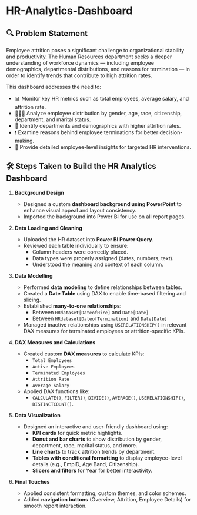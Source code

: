# HR-Analytics-Dashboard

## 🔍 Problem Statement 

Employee attrition poses a significant challenge to organizational stability and productivity. The Human Resources department seeks a deeper understanding of workforce dynamics — including employee demographics, departmental distributions, and reasons for termination — in order to identify trends that contribute to high attrition rates.

This dashboard addresses the need to:

- 📊 Monitor key HR metrics such as total employees, average salary, and attrition rate.
- 🧑‍🤝‍🧑 Analyze employee distribution by gender, age, race, citizenship, department, and marital status.
- 🏢 Identify departments and demographics with higher attrition rates.
- ❗ Examine reasons behind employee terminations for better decision-making.
- 📝 Provide detailed employee-level insights for targeted HR interventions.


## 🛠️ Steps Taken to Build the HR Analytics Dashboard

1. **Background Design**
   - Designed a custom **dashboard background using PowerPoint** to enhance visual appeal and layout consistency.
   - Imported the background into Power BI for use on all report pages.

2. **Data Loading and Cleaning**
   - Uploaded the HR dataset into **Power BI Power Query**.
   - Reviewed each table individually to ensure:
     - Column headers were correctly placed.
     - Data types were properly assigned (dates, numbers, text).
     - Understood the meaning and context of each column.

3. **Data Modelling**
   - Performed **data modeling** to define relationships between tables.
   - Created a **Date Table** using DAX to enable time-based filtering and slicing.
   - Established **many-to-one relationships**:
     - Between `HRdataset[DateofHire]` and `Date[Date]`
     - Between `HRdataset[DateofTermination]` and `Date[Date]`
   - Managed inactive relationships using `USERELATIONSHIP()` in relevant DAX measures for terminated employees or attrition-specific KPIs.

4. **DAX Measures and Calculations**
   - Created custom **DAX measures** to calculate KPIs:
     - `Total Employees`
     - `Active Employees`
     - `Terminated Employees`
     - `Attrition Rate`
     - `Average Salary`
   - Applied DAX functions like:
     - `CALCULATE()`, `FILTER()`, `DIVIDE()`, `AVERAGE()`, `USERELATIONSHIP()`, `DISTINCTCOUNT()`.

5. **Data Visualization**
   - Designed an interactive and user-friendly dashboard using:
     - **KPI cards** for quick metric highlights.
     - **Donut and bar charts** to show distribution by gender, department, race, marital status, and more.
     - **Line charts** to track attrition trends by department.
     - **Tables with conditional formatting** to display employee-level details (e.g., EmpID, Age Band, Citizenship).
     - **Slicers and filters** for Year for better interactivity.

6. **Final Touches**
   - Applied consistent formatting, custom themes, and color schemes.
   - Added **navigation buttons** (Overview, Attrition, Employee Details) for smooth report interaction.

